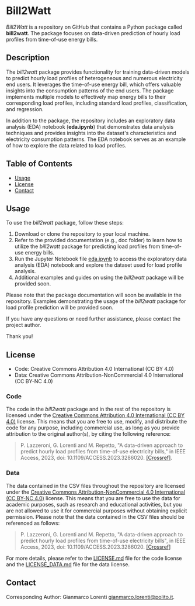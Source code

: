 # Bill2Watt

*Bill2Watt* is a repository on GitHub that contains a Python package called **bill2watt**. The package focuses on data-driven prediction of hourly load profiles from time-of-use energy bills.

## Description

The *bill2watt* package provides functionality for training data-driven models to predict hourly load profiles of heterogeneous and numerous electricity end users. 
It leverages the time-of-use energy bill, which offers valuable insights into the consumption patterns of the end users. 
The package implements multiple models to effectively map energy bills to their corresponding load profiles, including standard load profiles, classification, and regression.

In addition to the package, the repository includes an exploratory data analysis (EDA) notebook (**eda.ipynb**) that demonstrates data analysis techniques and provides insights into the dataset's characteristics and electricity consumption patterns. 
The EDA notebook serves as an example of how to explore the data related to load profiles.

## Table of Contents

- [Usage](#usage)
- [License](#license)
- [Contact](#contact)

## Usage

To use the *bill2watt* package, follow these steps:

1. Download or clone the repository to your local machine.
2. Refer to the provided documentation (e.g., doc folder) to learn how to utilize the *bill2watt* package for predicting load profiles from time-of-use energy bills.
3. Run the Jupyter Notebook file [eda.ipynb](eda.ipynb) to access the exploratory data analysis (EDA) notebook and explore the dataset used for load profile analysis.
4. Additional examples and guides on using the *bill2watt* package will be provided soon.

Please note that the package documentation will soon be available in the repository. 
Examples demonstrating the usage of the *bill2watt* package for load profile prediction will be provided soon.

If you have any questions or need further assistance, please contact the project author.

Thank you!

## License

- Code: Creative Commons Attribution 4.0 International (CC BY 4.0)
- Data: Creative Commons Attribution-NonCommercial 4.0 International (CC BY-NC 4.0)

### Code
The code in the *bill2watt* package and in the rest of the repository is licensed under the [Creative Commons Attribution 4.0 International (CC BY 4.0)](https://creativecommons.org/licenses/by/4.0/) license. This means that you are free to use, modify, and distribute the code for any purpose, including commercial use, as long as you provide attribution to the original author(s), by citing the following reference:

> P. Lazzeroni, G. Lorenti and M. Repetto, "A data-driven approach to predict hourly load profiles from time-of-use electricity bills," in IEEE Access, 2023, doi: 10.1109/ACCESS.2023.3286020. [[Crossref]](https://doi.org/10.1109/ACCESS.2023.3286020).

### Data
The data contained in the CSV files throughout the repository are licensed under the [Creative Commons Attribution-NonCommercial 4.0 International (CC BY-NC 4.0)](https://creativecommons.org/licenses/by-nc/4.0/) license. 
This means that you are free to use the data for academic purposes, such as research and educational activities, but you are not allowed to use it for commercial purposes without obtaining explicit permission.
Please note that the data contained in the CSV files should be referenced as follows:

> P. Lazzeroni, G. Lorenti and M. Repetto, "A data-driven approach to predict hourly load profiles from time-of-use electricity bills", in IEEE Access, 2023, doi: 10.1109/ACCESS.2023.3286020. [[Crossref]](https://doi.org/10.1109/ACCESS.2023.3286020)

For more details, please refer to the [LICENSE.md](LICENSE.md) file for the code license and the [LICENSE_DATA.md](LICENSE_DATA.md) file for the data license.

## Contact

Corresponding Author: Gianmarco Lorenti [gianmarco.lorenti@polito.it](mailto:gianmarco.lorenti@polito.it).
